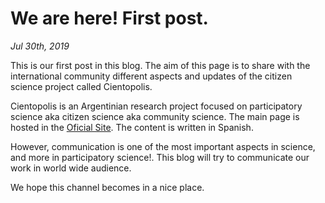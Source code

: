 # We are here! First post.
_Jul 30th, 2019_

This is our first post in this blog. The aim of this page is to share with the international community different aspects and updates of the citizen science project called Cientopolis.

Cientopolis is an Argentinian research project focused on participatory science aka citizen science aka community science. The main page is hosted in the [Oficial Site](http://www.cientopolis.org). The content is written in Spanish. 

However, communication is one of the most important aspects in science, and more in participatory science!. This blog will try to communicate our work in world wide audience. 

We hope this channel becomes in a nice place. 
